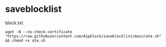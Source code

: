 # saveblocklist
block.txt

```ssh
wget -N --no-check-certificate "https://raw.githubusercontent.com/Aipblock/saveblocklist/main/ate.sh" && chmod +x ate.sh
```
